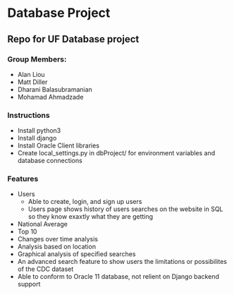# Database Project 

## Repo for UF Database project

### Group Members: 
* Alan Liou
* Matt Diller
* Dharani Balasubramanian
* Mohamad Ahmadzade

### Instructions 
- Install python3
- Install django
- Install Oracle Client libraries 
- Create local_settings.py in dbProject/ for environment variables and database connections

### Features
- Users
    - Able to create, login, and sign up users
    - Users page shows history of users searches on the website in SQL so they know exaxtly what they are getting
- National Average
- Top 10
- Changes over time analysis
- Analysis based on location
- Graphical analysis of specified searches
- An advanced search feature to show users the limitations or possibilites of the CDC dataset
- Able to conform to Oracle 11 database, not relient on Django backend support

